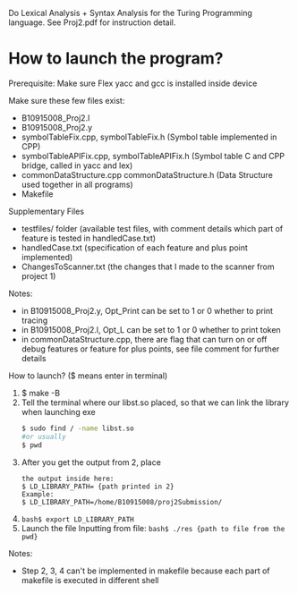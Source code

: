Do Lexical Analysis + Syntax Analysis for the Turing Programming language. See Proj2.pdf for instruction detail.

# How to launch the program?

Prerequisite: 
Make sure Flex yacc and gcc is installed inside device

Make sure these few files exist: 
- B10915008_Proj2.l
- B10915008_Proj2.y
- symbolTableFix.cpp, symbolTableFix.h (Symbol table implemented in CPP)
- symbolTableAPIFix.cpp, symbolTableAPIFix.h (Symbol table C and CPP bridge, called in yacc and lex)
- commonDataStructure.cpp commonDataStructure.h (Data Structure used together in all programs)
- Makefile

Supplementary Files
- testfiles/ folder (available test files, with comment details which part of feature is tested in handledCase.txt)
- handledCase.txt (specification of each feature and plus point implemented)
- ChangesToScanner.txt (the changes that I made to the scanner from project 1)


Notes:
- in B10915008_Proj2.y, Opt_Print can be set to 1 or 0 whether to print tracing
- in B10915008_Proj2.l, Opt_L can be set to 1 or 0 whether to print token
- in commonDataStructure.cpp, there are flag that can turn on or off debug features or feature for plus points, see file comment for further details

How to launch? ($ means enter in terminal)
1.  $ make -B
2. Tell the terminal where our libst.so placed, so that we can link the library when launching exe
    ```bash
    $ sudo find / -name libst.so
    #or usually
    $ pwd
3. After you get the output from 2, place 
    ```
    the output inside here:
    $ LD_LIBRARY_PATH= {path printed in 2}
   Example: 
    $ LD_LIBRARY_PATH=/home/B10915008/proj2Submission/
4.  ```bash$ export LD_LIBRARY_PATH```
5. Launch the file 
    Inputting from file: 
    ```bash$ ./res {path to file from the pwd}```

Notes:
- Step 2, 3, 4 can't be implemented in makefile because each part of makefile is executed in different shell